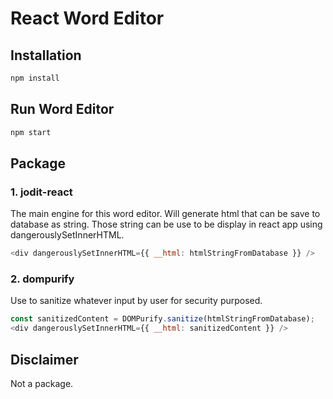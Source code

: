 # React Word Editor

## Installation

```bash
npm install
```

## Run Word Editor

```bash
npm start
```

## Package

### 1. jodit-react

The main engine for this word editor.
Will generate html that can be save to database as string.
Those string can be use to be display in react app using dangerouslySetInnerHTML.

```js
<div dangerouslySetInnerHTML={{ __html: htmlStringFromDatabase }} />
```

### 2. dompurify

Use to sanitize whatever input by user for security purposed.

```js
const sanitizedContent = DOMPurify.sanitize(htmlStringFromDatabase);
<div dangerouslySetInnerHTML={{ __html: sanitizedContent }} />
```

## Disclaimer

Not a package.